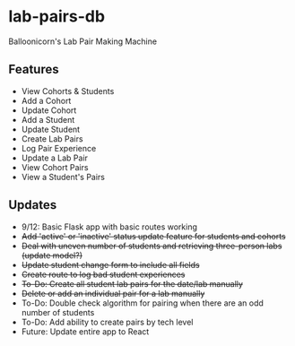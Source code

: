 # lab-pairs-db

Balloonicorn's Lab Pair Making Machine

## Features

- View Cohorts & Students
- Add a Cohort
- Update Cohort
- Add a Student
- Update Student
- Create Lab Pairs
- Log Pair Experience
- Update a Lab Pair
- View Cohort Pairs
- View a Student's Pairs

## Updates

- 9/12: Basic Flask app with basic routes working
- ~~Add 'active' or 'inactive' status update feature for students and cohorts~~
- ~~Deal with uneven number of students and retrieving three-person labs (update model?)~~
- ~~Update student change form to include all fields~~
- ~~Create route to log bad student experiences~~
- ~~To-Do: Create all student lab pairs for the date/lab manually~~
- ~~Delete or add an individual pair for a lab manually~~
- To-Do: Double check algorithm for pairing when there are an odd number of students
- To-Do: Add ability to create pairs by tech level
- Future: Update entire app to React